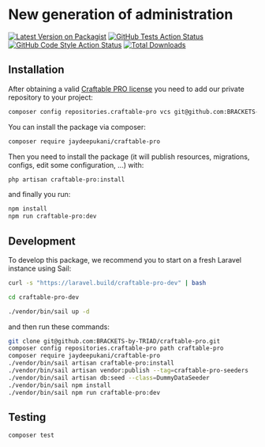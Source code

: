 # New generation of administration

[![Latest Version on Packagist](https://img.shields.io/packagist/v/brackets-by-triad/craftable-pro.svg?style=flat-square)](https://packagist.org/packages/brackets-by-triad/craftable-pro)
[![GitHub Tests Action Status](https://img.shields.io/github/workflow/status/brackets-by-triad/craftable-pro/run-tests?label=tests)](https://github.com/brackets-by-triad/craftable-pro/actions?query=workflow%3Arun-tests+branch%3Amain)
[![GitHub Code Style Action Status](https://img.shields.io/github/workflow/status/brackets-by-triad/craftable-pro/Check%20&%20fix%20styling?label=code%20style)](https://github.com/brackets-by-triad/craftable-pro/actions?query=workflow%3A"Check+%26+fix+styling"+branch%3Amain)
[![Total Downloads](https://img.shields.io/packagist/dt/brackets-by-triad/craftable-pro.svg?style=flat-square)](https://packagist.org/packages/brackets-by-triad/craftable-pro)

## Installation

After obtaining a valid [Craftable PRO license](https://craftablepro.pro/) you need to add our private repository to your project:

```bash
composer config repositories.craftable-pro vcs git@github.com:BRACKETS-by-TRIAD/craftable-pro.git
```

You can install the package via composer:

```bash
composer require jaydeepukani/craftable-pro
```

Then you need to install the package (it will publish resources, migrations, configs, edit some configuration, ...) with:

```bash
php artisan craftable-pro:install
```

and finally you run:

```bash
npm install
npm run craftable-pro:dev
```

## Development

To develop this package, we recommend you to start on a fresh Laravel instance using Sail:

```bash
curl -s "https://laravel.build/craftable-pro-dev" | bash

cd craftable-pro-dev

./vendor/bin/sail up -d
```

and then run these commands:

```bash
git clone git@github.com:BRACKETS-by-TRIAD/craftable-pro.git
composer config repositories.craftable-pro path craftable-pro
composer require jaydeepukani/craftable-pro
./vendor/bin/sail artisan craftable-pro:install
./vendor/bin/sail artisan vendor:publish --tag=craftable-pro-seeders
./vendor/bin/sail artisan db:seed --class=DummyDataSeeder
./vendor/bin/sail npm install
./vendor/bin/sail npm run craftable-pro:dev
```

## Testing

```bash
composer test
```
